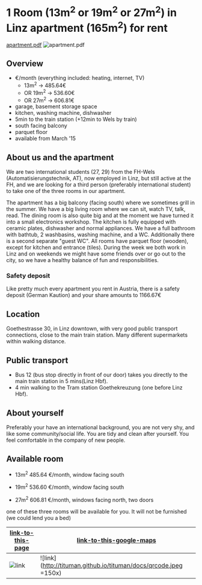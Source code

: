 # 1 Room (13m<sup>2</sup> or 19m<sup>2</sup> or 27m<sup>2</sup>) in Linz apartment (165m<sup>2</sup>) for rent
[apartment.pdf](http://tituman.github.io/tituman/docs/Goetestr30.pdf)
![apartment.pdf](http://tituman.github.io/tituman/docs/Goetestr30.png)

## Overview
- &euro;/month (everything included: heating, internet, TV)
  - 13m<sup>2</sup> &rarr; 485.64&euro;
  - OR 19m<sup>2</sup> &rarr; 536.60&euro;
  - OR 27m<sup>2</sup> &rarr; 606.81&euro;
- garage, basement storage space
- kitchen, washing machine, dishwasher
- 5min to the train station (+12min to Wels by train)
- south facing balcony
- parquet floor
- available from March '15

## About us and the apartment
We are two international students (27, 29) from the FH-Wels (Automatisierungstechnik, AT), now employed in Linz, but still active at the FH, and we are looking for a third person (preferably international student) to take one of the three rooms in our apartment. 

The apartment has a big balcony (facing south) where we sometimes grill in the summer. We have a big living room where we can sit, watch TV, talk, read. The dining room is also quite big and at the moment we have turned it into a small electronics workshop. The kitchen is fully equipped with ceramic plates, dishwasher and normal appliances. We have a full bathroom with bathtub, 2 washbasins, washing machine, and a WC. Additionally there is a second separate "guest WC". All rooms have parquet floor (wooden), except for kitchen and entrance (tiles). During the week we both work in Linz and on weekends we might have some friends over or go out to the city, so we have a healthy balance of fun and responsibilities.

### Safety deposit
Like pretty much every apartment you rent in Austria, there is a safety deposit (German Kaution) and your share amounts to 1166.67&euro;

## Location
Goethestrasse 30, in Linz downtown, with very good public transport connections, close to the main train station. Many different supermarkets within walking distance.

## Public transport
- Bus 12 (bus stop directly in front of our door) takes you directly to the main train station in 5 mins(Linz Hbf). 
- 4 min walking to the Tram station Goethekreuzung (one before Linz Hbf).

## About yourself
Preferably your have an international background, you are not very shy, and like some community/social life. You are tidy and clean after yourself. You feel comfortable in the company of new people.

## Available room
- 13m<sup>2</sup> 485.64 &euro;/month, window facing south

- 19m<sup>2</sup> 536.60 &euro;/month, window facing south

- 27m<sup>2</sup> 606.81 &euro;/month, windows facing north, two doors

one of these three rooms will be available for you. It will not be furnished (we could lend you a bed)




[link-to-this-page](http://tituman.github.io/tituman/) | [link-to-this-google-maps](https://www.google.at/maps/@48.297209,14.2963567,19z?hl=en)
---|---
![link](http://tituman.github.io/tituman/docs/qrcode.png) | ![link](http://tituman.github.io/tituman/docs/qrcode.jpeg =150x)
